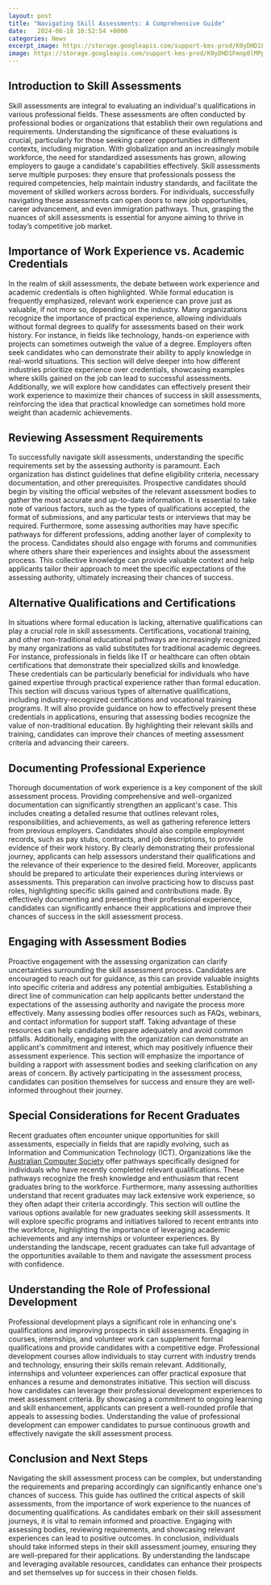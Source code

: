 ```yaml
---
layout: post
title: "Navigating Skill Assessments: A Comprehensive Guide"
date:   2024-06-18 10:52:54 +0000
categories: News
excerpt_image: https://storage.googleapis.com/support-kms-prod/K0yDHD1Fmnp0lMPptD9w4PiNV9IuJVHPdHz4
image: https://storage.googleapis.com/support-kms-prod/K0yDHD1Fmnp0lMPptD9w4PiNV9IuJVHPdHz4
---
```


## Introduction to Skill Assessments
Skill assessments are integral to evaluating an individual's qualifications in various professional fields. These assessments are often conducted by professional bodies or organizations that establish their own regulations and requirements. Understanding the significance of these evaluations is crucial, particularly for those seeking career opportunities in different contexts, including migration. With globalization and an increasingly mobile workforce, the need for standardized assessments has grown, allowing employers to gauge a candidate's capabilities effectively. 
Skill assessments serve multiple purposes: they ensure that professionals possess the required competencies, help maintain industry standards, and facilitate the movement of skilled workers across borders. For individuals, successfully navigating these assessments can open doors to new job opportunities, career advancement, and even immigration pathways. Thus, grasping the nuances of skill assessments is essential for anyone aiming to thrive in today’s competitive job market.
## Importance of Work Experience vs. Academic Credentials
In the realm of skill assessments, the debate between work experience and academic credentials is often highlighted. While formal education is frequently emphasized, relevant work experience can prove just as valuable, if not more so, depending on the industry. Many organizations recognize the importance of practical experience, allowing individuals without formal degrees to qualify for assessments based on their work history. 
For instance, in fields like technology, hands-on experience with projects can sometimes outweigh the value of a degree. Employers often seek candidates who can demonstrate their ability to apply knowledge in real-world situations. This section will delve deeper into how different industries prioritize experience over credentials, showcasing examples where skills gained on the job can lead to successful assessments. 
Additionally, we will explore how candidates can effectively present their work experience to maximize their chances of success in skill assessments, reinforcing the idea that practical knowledge can sometimes hold more weight than academic achievements.
## Reviewing Assessment Requirements
To successfully navigate skill assessments, understanding the specific requirements set by the assessing authority is paramount. Each organization has distinct guidelines that define eligibility criteria, necessary documentation, and other prerequisites. Prospective candidates should begin by visiting the official websites of the relevant assessment bodies to gather the most accurate and up-to-date information.
It is essential to take note of various factors, such as the types of qualifications accepted, the format of submissions, and any particular tests or interviews that may be required. Furthermore, some assessing authorities may have specific pathways for different professions, adding another layer of complexity to the process. 
Candidates should also engage with forums and communities where others share their experiences and insights about the assessment process. This collective knowledge can provide valuable context and help applicants tailor their approach to meet the specific expectations of the assessing authority, ultimately increasing their chances of success.
## Alternative Qualifications and Certifications
In situations where formal education is lacking, alternative qualifications can play a crucial role in skill assessments. Certifications, vocational training, and other non-traditional educational pathways are increasingly recognized by many organizations as valid substitutes for traditional academic degrees. 
For instance, professionals in fields like IT or healthcare can often obtain certifications that demonstrate their specialized skills and knowledge. These credentials can be particularly beneficial for individuals who have gained expertise through practical experience rather than formal education. 
This section will discuss various types of alternative qualifications, including industry-recognized certifications and vocational training programs. It will also provide guidance on how to effectively present these credentials in applications, ensuring that assessing bodies recognize the value of non-traditional education. By highlighting their relevant skills and training, candidates can improve their chances of meeting assessment criteria and advancing their careers.
## Documenting Professional Experience
Thorough documentation of work experience is a key component of the skill assessment process. Providing comprehensive and well-organized documentation can significantly strengthen an applicant's case. This includes creating a detailed resume that outlines relevant roles, responsibilities, and achievements, as well as gathering reference letters from previous employers.
Candidates should also compile employment records, such as pay stubs, contracts, and job descriptions, to provide evidence of their work history. By clearly demonstrating their professional journey, applicants can help assessors understand their qualifications and the relevance of their experience to the desired field.
Moreover, applicants should be prepared to articulate their experiences during interviews or assessments. This preparation can involve practicing how to discuss past roles, highlighting specific skills gained and contributions made. By effectively documenting and presenting their professional experience, candidates can significantly enhance their applications and improve their chances of success in the skill assessment process.
## Engaging with Assessment Bodies
Proactive engagement with the assessing organization can clarify uncertainties surrounding the skill assessment process. Candidates are encouraged to reach out for guidance, as this can provide valuable insights into specific criteria and address any potential ambiguities. Establishing a direct line of communication can help applicants better understand the expectations of the assessing authority and navigate the process more effectively.
Many assessing bodies offer resources such as FAQs, webinars, and contact information for support staff. Taking advantage of these resources can help candidates prepare adequately and avoid common pitfalls. Additionally, engaging with the organization can demonstrate an applicant's commitment and interest, which may positively influence their assessment experience.
This section will emphasize the importance of building a rapport with assessment bodies and seeking clarification on any areas of concern. By actively participating in the assessment process, candidates can position themselves for success and ensure they are well-informed throughout their journey.
## Special Considerations for Recent Graduates
Recent graduates often encounter unique opportunities for skill assessments, especially in fields that are rapidly evolving, such as Information and Communication Technology (ICT). Organizations like the [Australian Computer Society](https://fr.edu.vn/en/Australian_Computer_Society) offer pathways specifically designed for individuals who have recently completed relevant qualifications. 
These pathways recognize the fresh knowledge and enthusiasm that recent graduates bring to the workforce. Furthermore, many assessing authorities understand that recent graduates may lack extensive work experience, so they often adapt their criteria accordingly. 
This section will outline the various options available for new graduates seeking skill assessments. It will explore specific programs and initiatives tailored to recent entrants into the workforce, highlighting the importance of leveraging academic achievements and any internships or volunteer experiences. By understanding the landscape, recent graduates can take full advantage of the opportunities available to them and navigate the assessment process with confidence.
## Understanding the Role of Professional Development
Professional development plays a significant role in enhancing one's qualifications and improving prospects in skill assessments. Engaging in courses, internships, and volunteer work can supplement formal qualifications and provide candidates with a competitive edge. 
Professional development courses allow individuals to stay current with industry trends and technology, ensuring their skills remain relevant. Additionally, internships and volunteer experiences can offer practical exposure that enhances a resume and demonstrates initiative. 
This section will discuss how candidates can leverage their professional development experiences to meet assessment criteria. By showcasing a commitment to ongoing learning and skill enhancement, applicants can present a well-rounded profile that appeals to assessing bodies. Understanding the value of professional development can empower candidates to pursue continuous growth and effectively navigate the skill assessment process.
## Conclusion and Next Steps
Navigating the skill assessment process can be complex, but understanding the requirements and preparing accordingly can significantly enhance one's chances of success. This guide has outlined the critical aspects of skill assessments, from the importance of work experience to the nuances of documenting qualifications. 
As candidates embark on their skill assessment journeys, it is vital to remain informed and proactive. Engaging with assessing bodies, reviewing requirements, and showcasing relevant experiences can lead to positive outcomes. 
In conclusion, individuals should take informed steps in their skill assessment journey, ensuring they are well-prepared for their applications. By understanding the landscape and leveraging available resources, candidates can enhance their prospects and set themselves up for success in their chosen fields.